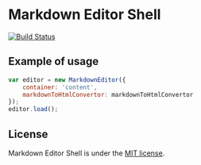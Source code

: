 # Markdown Editor Shell
[![Build Status](https://travis-ci.org/T-Alex/MarkdownEditorShell.svg?branch=master)](https://travis-ci.org/T-Alex/MarkdownEditorShell)

## Example of usage
```javascript
var editor = new MarkdownEditor({
    container: 'content',
    markdownToHtmlConvertor: markdownToHtmlConvertor
});
editor.load();
```

## License
Markdown Editor Shell is under the [MIT license](LICENSE.md).
